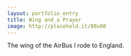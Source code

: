 ```yaml
---
layout: portfolio_entry
title: Wing and a Prayer
image: http://placehold.it/80x80
---
```

The wing of the AirBus I rode to England.